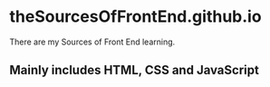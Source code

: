 # theSourcesOfFrontEnd.github.io
There are my Sources of Front End learning.
## Mainly includes HTML, CSS and JavaScript

